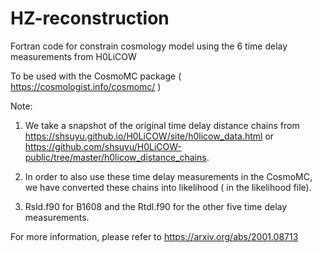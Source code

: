 # HZ-reconstruction

Fortran code for constrain cosmology model using the 6 time delay measurements from H0LiCOW

To be used with the CosmoMC package ( https://cosmologist.info/cosmomc/ )

Note:
1. We take a snapshot of the original time delay distance chains from https://shsuyu.github.io/H0LiCOW/site/h0licow_data.html or https://github.com/shsuyu/H0LiCOW-public/tree/master/h0licow_distance_chains. 

2. In order to also use these time delay measurements in the CosmoMC, we have converted these chains into likelihood ( in the likelihood file).

3. Rsld.f90 for B1608 and the Rtdl.f90 for the other five time delay measurements. 


For more information, please refer to https://arxiv.org/abs/2001.08713
